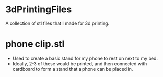 # 3dPrintingFiles
A collection of stl files that I made for 3d printing.

# phone clip.stl

* Used to create a basic stand for my phone to rest on next to my bed.
* Ideally, 2-3 of these would be printed, and then connected with cardboard to form a stand that a phone can be placed in.
